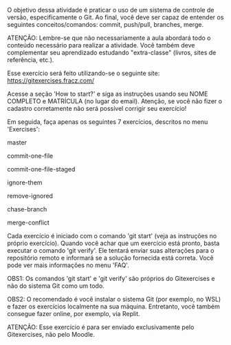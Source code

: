 O objetivo dessa atividade é praticar o uso de um sistema de controle de versão, especificamente o Git. Ao final, você deve ser capaz de entender os seguintes conceitos/comandos: commit, push/pull, branches, merge.

ATENÇÃO: Lembre-se que não necessariamente a aula abordará todo o conteúdo necessário para realizar a atividade. Você também deve complementar seu aprendizado estudando "extra-classe" (livros, sites de referência, etc.).

Esse exercício será feito utilizando-se o seguinte site: https://gitexercises.fracz.com/

Acesse a seção 'How to start?' e siga as instruções usando seu NOME COMPLETO e MATRÍCULA (no lugar do email). Atenção, se você não fizer o cadastro corretamente não será possível corrigir seu exercício!

Em seguida, faça apenas os seguintes 7 exercícios, descritos no menu 'Exercises':

master

commit-one-file

commit-one-file-staged

ignore-them

remove-ignored

chase-branch

merge-conflict

Cada exercício é iniciado com o comando 'git start' (veja as instruções no próprio exercício). Quando você achar que um exercício está pronto, basta executar o comando 'git verify'. Ele tentará enviar suas alterações para o repositório remoto e informará se a solução fornecida está correta. Você pode ver mais informações no menu 'FAQ'.

OBS1: Os comandos 'git start' e 'git verify' são próprios do Gitexercises e não do sistema Git como um todo.

OBS2: O recomendado é você instalar o sistema Git (por exemplo, no WSL) e fazer os exercícios localmente na sua máquina. Entretanto, você também consegue fazer online, por exemplo, via Replit.

ATENÇÃO: Esse exercício é para ser enviado exclusivamente pelo Gitexercises, não pelo Moodle.
